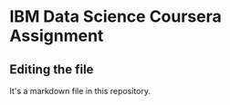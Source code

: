 # IBM Data Science Coursera Assignment

## Editing the file

It's a markdown file in this repository.
